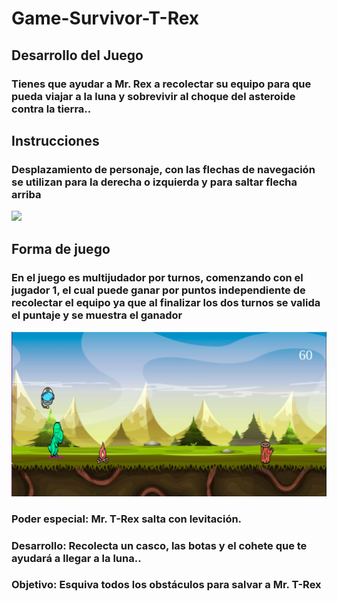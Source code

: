 # Game-Survivor-T-Rex

## Desarrollo del Juego

### Tienes que ayudar a Mr. Rex a recolectar su equipo para que pueda viajar a la luna y sobrevivir al choque del asteroide contra la tierra..

## Instrucciones

### Desplazamiento de personaje, con las flechas de navegación se utilizan para la derecha o izquierda y para saltar flecha arriba
![](./img/flechas.png)

## Forma de juego

### En el juego es multijudador por turnos, comenzando con el jugador 1, el cual puede ganar por puntos independiente de recolectar el equipo ya que al finalizar los dos turnos se valida el puntaje y se muestra el ganador

![](https://github.com/isra-03/Game-Survivor-T-Rex/blob/master/img/Captura.png?raw=true)

### Poder especial: Mr. T-Rex salta con levitación.

### Desarrollo: Recolecta un casco, las botas y el cohete que te ayudará a llegar a la luna..
### Objetivo: Esquiva todos los obstáculos para salvar a Mr. T-Rex 


